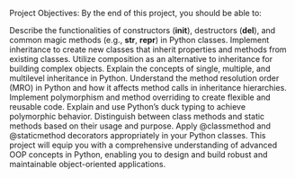 Project Objectives:
By the end of this project, you should be able to:

Describe the functionalities of constructors (__init__), destructors (__del__), and common magic methods (e.g., __str__, __repr__) in Python classes.
Implement inheritance to create new classes that inherit properties and methods from existing classes.
Utilize composition as an alternative to inheritance for building complex objects.
Explain the concepts of single, multiple, and multilevel inheritance in Python.
Understand the method resolution order (MRO) in Python and how it affects method calls in inheritance hierarchies.
Implement polymorphism and method overriding to create flexible and reusable code.
Explain and use Python’s duck typing to achieve polymorphic behavior.
Distinguish between class methods and static methods based on their usage and purpose.
Apply @classmethod and @staticmethod decorators appropriately in your Python classes.
This project will equip you with a comprehensive understanding of advanced OOP concepts in Python, enabling you to design and build robust and maintainable object-oriented applications.